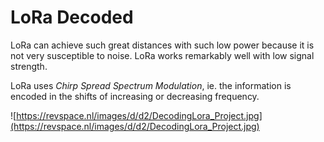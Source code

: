 # LoRa Decoded

LoRa can achieve such great distances with such low power because it is not very susceptible to noise. LoRa works remarkably well with low signal strength.

LoRa uses *Chirp Spread Spectrum Modulation*, ie. the information is encoded in the shifts of increasing or decreasing frequency.

![https://revspace.nl/images/d/d2/DecodingLora_Project.jpg](https://revspace.nl/images/d/d2/DecodingLora_Project.jpg)
